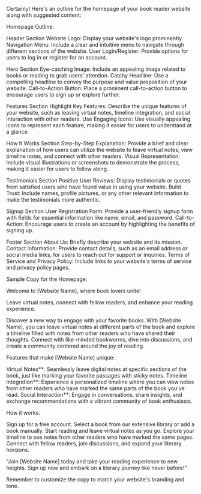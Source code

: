 Certainly! Here's an outline for the homepage of your book reader website along with suggested content:

Homepage Outline:

Header Section
   Website Logo: Display your website's logo prominently.
   Navigation Menu: Include a clear and intuitive menu to navigate through different sections of the website.
   User Login/Register: Provide options for users to log in or register for an account.

Hero Section
   Eye-catching Image: Include an appealing image related to books or reading to grab users' attention.
   Catchy Headline: Use a compelling headline to convey the purpose and value proposition of your website.
   Call-to-Action Button: Place a prominent call-to-action button to encourage users to sign up or explore further.

Features Section
   Highlight Key Features: Describe the unique features of your website, such as leaving virtual notes, timeline integration, and social interaction with other readers.
   Use Engaging Icons: Use visually appealing icons to represent each feature, making it easier for users to understand at a glance.

How It Works Section
   Step-by-Step Explanation: Provide a brief and clear explanation of how users can utilize the website to leave virtual notes, view timeline notes, and connect with other readers.
   Visual Representation: Include visual illustrations or screenshots to demonstrate the process, making it easier for users to follow along.

Testimonials Section
   Positive User Reviews: Display testimonials or quotes from satisfied users who have found value in using your website.
   Build Trust: Include names, profile pictures, or any other relevant information to make the testimonials more authentic.

Signup Section
   User Registration Form: Provide a user-friendly signup form with fields for essential information like name, email, and password.
   Call-to-Action: Encourage users to create an account by highlighting the benefits of signing up.

Footer Section
   About Us: Briefly describe your website and its mission.
   Contact Information: Provide contact details, such as an email address or social media links, for users to reach out for support or inquiries.
   Terms of Service and Privacy Policy: Include links to your website's terms of service and privacy policy pages.

Sample Copy for the Homepage:

Welcome to [Website Name], where book lovers unite!

Leave virtual notes, connect with fellow readers, and enhance your reading experience.

Discover a new way to engage with your favorite books. With [Website Name], you can leave virtual notes at different parts of the book and explore a timeline filled with notes from other readers who have shared their thoughts. Connect with like-minded bookworms, dive into discussions, and create a community centered around the joy of reading.

Features that make [Website Name] unique:

Virtual Notes**: Seamlessly leave digital notes at specific sections of the book, just like marking your favorite passages with sticky notes.
Timeline Integration**: Experience a personalized timeline where you can view notes from other readers who have marked the same parts of the book you've read.
Social Interaction**: Engage in conversations, share insights, and exchange recommendations with a vibrant community of book enthusiasts.

How it works:

Sign up for a free account.
Select a book from our extensive library or add a book manually.
Start reading and leave virtual notes as you go.
Explore your timeline to see notes from other readers who have marked the same pages.
Connect with fellow readers, join discussions, and expand your literary horizons.

"Join [Website Name] today and take your reading experience to new heights. Sign up now and embark on a literary journey like never before!"

Remember to customize the copy to match your website's branding and tone.